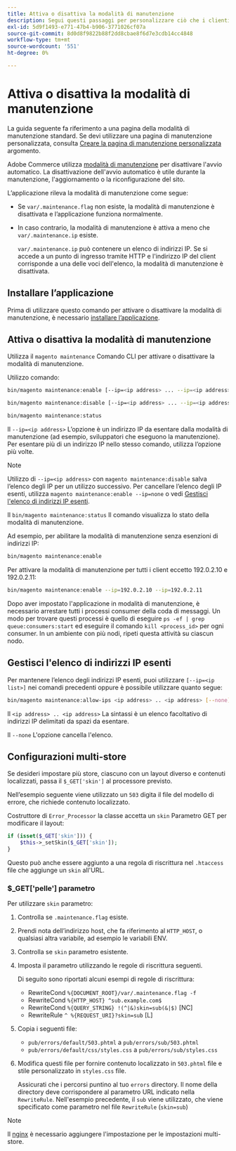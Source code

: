 ```yaml
---
title: Attiva o disattiva la modalità di manutenzione
description: Segui questi passaggi per personalizzare ciò che i clienti vedono quando l’implementazione di Adobe Commerce o di Magento Open Source non è disponibile per la manutenzione.
exl-id: 5d9f1493-e771-47b4-b906-3771026cf07a
source-git-commit: 8d0d8f9822b88f2dd8cbae8f6d7e3cdb14cc4848
workflow-type: tm+mt
source-wordcount: '551'
ht-degree: 0%

---
```


# Attiva o disattiva la modalità di manutenzione

La guida seguente fa riferimento a una pagina della modalità di manutenzione standard. Se devi utilizzare una pagina di manutenzione personalizzata, consulta [Creare la pagina di manutenzione personalizzata](../../upgrade/troubleshooting/maintenance-mode-options.md) argomento.

Adobe Commerce utilizza [modalità di manutenzione](../../configuration/bootstrap/application-modes.md#maintenance-mode) per disattivare l&#39;avvio automatico. La disattivazione dell&#39;avvio automatico è utile durante la manutenzione, l&#39;aggiornamento o la riconfigurazione del sito.

L’applicazione rileva la modalità di manutenzione come segue:

* Se `var/.maintenance.flag` non esiste, la modalità di manutenzione è disattivata e l’applicazione funziona normalmente.
* In caso contrario, la modalità di manutenzione è attiva a meno che `var/.maintenance.ip` esiste.

  `var/.maintenance.ip` può contenere un elenco di indirizzi IP. Se si accede a un punto di ingresso tramite HTTP e l&#39;indirizzo IP del client corrisponde a una delle voci dell&#39;elenco, la modalità di manutenzione è disattivata.

## Installare l’applicazione

Prima di utilizzare questo comando per attivare o disattivare la modalità di manutenzione, è necessario [installare l’applicazione](../advanced.md).

## Attiva o disattiva la modalità di manutenzione

Utilizza il `magento maintenance` Comando CLI per attivare o disattivare la modalità di manutenzione.

Utilizzo comando:

```bash
bin/magento maintenance:enable [--ip=<ip address> ... --ip=<ip address>] | [ip=none]
```

```bash
bin/magento maintenance:disable [--ip=<ip address> ... --ip=<ip address>] | [ip=none]
```

```bash
bin/magento maintenance:status
```

Il `--ip=<ip address>` L’opzione è un indirizzo IP da esentare dalla modalità di manutenzione (ad esempio, sviluppatori che eseguono la manutenzione). Per esentare più di un indirizzo IP nello stesso comando, utilizza l’opzione più volte.

>[!NOTE]
>
>Utilizzo di `--ip=<ip address>` con `magento maintenance:disable` salva l’elenco degli IP per un utilizzo successivo. Per cancellare l’elenco degli IP esenti, utilizza `magento maintenance:enable --ip=none` o vedi [Gestisci l&#39;elenco di indirizzi IP esenti](#maintain-the-list-of-exempt-ip-addresses).

Il `bin/magento maintenance:status` Il comando visualizza lo stato della modalità di manutenzione.

Ad esempio, per abilitare la modalità di manutenzione senza esenzioni di indirizzi IP:

```bash
bin/magento maintenance:enable
```

Per attivare la modalità di manutenzione per tutti i client eccetto 192.0.2.10 e 192.0.2.11:

```bash
bin/magento maintenance:enable --ip=192.0.2.10 --ip=192.0.2.11
```

Dopo aver impostato l&#39;applicazione in modalità di manutenzione, è necessario arrestare tutti i processi consumer della coda di messaggi.
Un modo per trovare questi processi è quello di eseguire `ps -ef | grep queue:consumers:start` ed eseguire il comando `kill <process_id>` per ogni consumer. In un ambiente con più nodi, ripeti questa attività su ciascun nodo.

## Gestisci l&#39;elenco di indirizzi IP esenti

Per mantenere l’elenco degli indirizzi IP esenti, puoi utilizzare `[--ip=<ip list>]` nei comandi precedenti oppure è possibile utilizzare quanto segue:

```bash
bin/magento maintenance:allow-ips <ip address> .. <ip address> [--none]
```

Il `<ip address> .. <ip address>` La sintassi è un elenco facoltativo di indirizzi IP delimitati da spazi da esentare.

Il `--none` L&#39;opzione cancella l&#39;elenco.

## Configurazioni multi-store

<!-- To set up multiple stores, each with a different layout and localized content, create a skin for each and put it into `pub/errors/{name}` where `{name}` is the store code. To distinguish between stores and websites with the same instance, use `pub/errors/{type}-{name}` where `{type}` is either `store` or `website` and matches the `MAGE_RUN_TYPE` in your server configuration. Another option is to pass the `$_GET['skin']` parameter to the intended processor. This method requires a specific configuration on your server. -->
<!-- Replace the line below with the commented text after https://github.com/magento/magento2/pull/35095 is merged. -->

Se desideri impostare più store, ciascuno con un layout diverso e contenuti localizzati, passa il `$_GET['skin']` al processore previsto.

Nell’esempio seguente viene utilizzato un `503` digita il file del modello di errore, che richiede contenuto localizzato.

Costruttore di `Error_Processor` la classe accetta un `skin` Parametro GET per modificare il layout:

```php
if (isset($_GET['skin'])) {
    $this->_setSkin($_GET['skin']);
}
```

Questo può anche essere aggiunto a una regola di riscrittura nel `.htaccess` file che aggiunge un `skin` all&#39;URL.

### $_GET[&#39;pelle&#39;] parametro

Per utilizzare `skin` parametro:

1. Controlla se `.maintenance.flag` esiste.
1. Prendi nota dell’indirizzo host, che fa riferimento al `HTTP_HOST`, o qualsiasi altra variabile, ad esempio le variabili ENV.
1. Controlla se `skin` parametro esistente.
1. Imposta il parametro utilizzando le regole di riscrittura seguenti.

   Di seguito sono riportati alcuni esempi di regole di riscrittura:

   * RewriteCond `%{DOCUMENT_ROOT}/var/.maintenance.flag -f`
   * RewriteCond `%{HTTP_HOST} ^sub.example.com$`
   * RewriteCond `%{QUERY_STRING} !(^|&)skin=sub(&|$)` [NC]
   * RewriteRule `^ %{REQUEST_URI}?skin=sub` [L]

1. Copia i seguenti file:

   * `pub/errors/default/503.phtml` a `pub/errors/sub/503.phtml`
   * `pub/errors/default/css/styles.css` a `pub/errors/sub/styles.css`

1. Modifica questi file per fornire contenuto localizzato in `503.phtml` file e stile personalizzato in `styles.css` file.

   Assicurati che i percorsi puntino al tuo `errors` directory. Il nome della directory deve corrispondere al parametro URL indicato nella `RewriteRule`. Nell&#39;esempio precedente, il `sub` viene utilizzato, che viene specificato come parametro nel file `RewriteRule` (`skin=sub`)

>[!NOTE]
>
>Il [nginx](../../configuration/multi-sites/ms-nginx.md) è necessario aggiungere l&#39;impostazione per le impostazioni multi-store.
